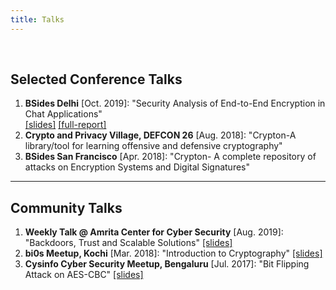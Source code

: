 ```yaml
---
title: Talks
---
```


<br>


## Selected Conference Talks
1. **BSides Delhi** [Oct. 2019]: "Security Analysis of End-to-End Encryption in Chat Applications" <br> [\[slides\]](https://speakerdeck.com/ashutosha_/security-analysis-of-end-to-end-encryption-in-chat-applications) [\[full-report\]](https://drive.google.com/file/d/1Y-nqLeOJPwBGoJdfcBEZA9M0StmWdB9X/view?usp=sharing)  
2. **Crypto and Privacy Village, DEFCON 26** [Aug. 2018]: "Crypton-A library/tool for learning offensive and defensive cryptography"  
3. **BSides San Francisco** [Apr. 2018]: "Crypton- A complete repository of attacks on Encryption Systems and Digital Signatures"


<hr/>

## Community Talks
1. **Weekly Talk @ Amrita Center for Cyber Security** [Aug. 2019]: "Backdoors, Trust and Scalable Solutions" [\[slides\]](https://speakerdeck.com/ashutosha_/backdoors-trust-and-scalable-solutions)
2. **bi0s Meetup, Kochi** [Mar. 2018]: "Introduction to Cryptography" [\[slides\]](https://docs.google.com/presentation/d/1a0juJ_3305ivs0ktWUy79EdhtNJ2UsHy_SCO7mKMdps/edit?usp=sharing)
3. **Cysinfo Cyber Security Meetup, Bengaluru** [Jul. 2017]: "Bit Flipping Attack on AES-CBC" [\[slides\]](https://cysinfo.com/11th-meetup-bit-flipping-attack-on-aes-cbc/)